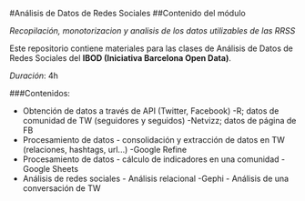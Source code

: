#Análisis de Datos de Redes Sociales
##Contenido del módulo 

*Recopilación, monotorizacion y analisis de los datos utilizables de las RRSS*

Este repositorio contiene materiales para las clases de Análisis de Datos de Redes Sociales del **IBOD (Iniciativa Barcelona Open Data)**.

*Duración*: 4h

###Contenidos:

- Obtención de datos a través de API (Twitter, Facebook)
	-R; datos de comunidad de TW (seguidores y seguidos) 
	-Netvizz; datos de página de FB
- Procesamiento de datos - consolidación y extracción de datos en TW (relaciones, hashtags, url...)
	-Google Refine
- Procesamiento de datos - cálculo de indicadores en una comunidad
	-Google Sheets
- Análisis de redes sociales - Análisis relacional
	-Gephi - Análisis de una conversación de TW
